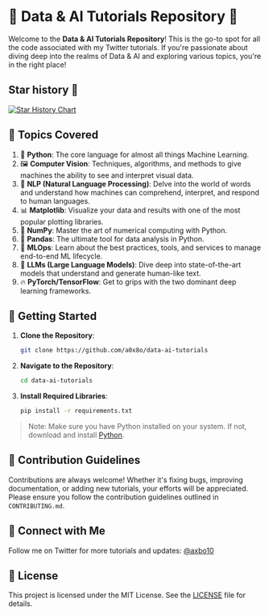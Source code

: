 
# 🤖 Data & AI Tutorials Repository 🤖

Welcome to the **Data & AI Tutorials Repository**! This is the go-to spot for all the code associated with my Twitter tutorials. If you're passionate about diving deep into the realms of Data & AI and exploring various topics, you're in the right place!

## Star history 🌟

[![Star History Chart](https://api.star-history.com/svg?repos=a0x8o/data-ai-tutorials&type=Date)](https://star-history.com/#a0x8o/data-ai-tutorials&Date)

## 📘 Topics Covered

1. 🐍 **Python**: The core language for almost all things Machine Learning.
2. 🖼️ **Computer Vision**: Techniques, algorithms, and methods to give machines the ability to see and interpret visual data.
3. 📜 **NLP (Natural Language Processing)**: Delve into the world of words and understand how machines can comprehend, interpret, and respond to human languages.
4. 📊 **Matplotlib**: Visualize your data and results with one of the most popular plotting libraries.
5. 🔢 **NumPy**: Master the art of numerical computing with Python.
6. 🐼 **Pandas**: The ultimate tool for data analysis in Python.
7. 🚀 **MLOps**: Learn about the best practices, tools, and services to manage end-to-end ML lifecycle.
8. 🧠 **LLMs (Large Language Models)**: Dive deep into state-of-the-art models that understand and generate human-like text.
9. 🔥 **PyTorch/TensorFlow**: Get to grips with the two dominant deep learning frameworks.

## 🚀 Getting Started

1. **Clone the Repository**:
    ```bash
    git clone https://github.com/a0x8o/data-ai-tutorials
    ```
2. **Navigate to the Repository**:
    ```bash
    cd data-ai-tutorials
    ```
3. **Install Required Libraries**:
    ```bash
    pip install -r requirements.txt
    ```

> Note: Make sure you have Python installed on your system. If not, download and install [Python](https://www.python.org/downloads/).

## 🤝 Contribution Guidelines

Contributions are always welcome! Whether it's fixing bugs, improving documentation, or adding new tutorials, your efforts will be appreciated. Please ensure you follow the contribution guidelines outlined in `CONTRIBUTING.md`.

## 📱 Connect with Me

Follow me on Twitter for more tutorials and updates: [@axbo10](https://twitter.com/axbo10)

## 📜 License

This project is licensed under the MIT License. See the [LICENSE](LICENSE) file for details.
